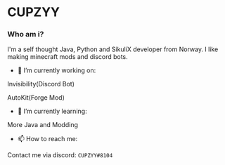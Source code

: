 # CUPZYY

### Who am i?
I'm a self thought Java, Python and SikuliX developer from Norway. I like making minecraft mods and discord bots.


- 🔭 I’m currently working on:


Invisibility(Discord Bot)


AutoKit(Forge Mod)
- 🌱 I’m currently learning:


More Java and Modding
- 📫 How to reach me:


Contact me via discord: `CUPZYY#8104`
